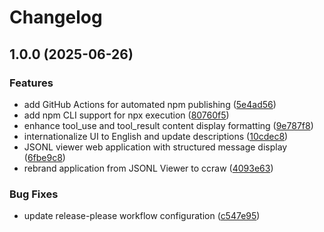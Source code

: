 # Changelog

## 1.0.0 (2025-06-26)


### Features

* add GitHub Actions for automated npm publishing ([5e4ad56](https://github.com/hiragram/ccraw/commit/5e4ad563c76030fcb7aed4042189fea0397778d2))
* add npm CLI support for npx execution ([80760f5](https://github.com/hiragram/ccraw/commit/80760f57eb6c98289edf04e7bca8531866db5d3a))
* enhance tool_use and tool_result content display formatting ([9e787f8](https://github.com/hiragram/ccraw/commit/9e787f85c82c1b09148932896f7d6cc95bca5392))
* internationalize UI to English and update descriptions ([10cdec8](https://github.com/hiragram/ccraw/commit/10cdec846a154dcd4dbde4b3a4526510322b2cbb))
* JSONL viewer web application with structured message display ([6fbe9c8](https://github.com/hiragram/ccraw/commit/6fbe9c8afbada364d22ec7b2e9ebbd562fac84a0))
* rebrand application from JSONL Viewer to ccraw ([4093e63](https://github.com/hiragram/ccraw/commit/4093e63aab450bcba21470d0de39d335ec2d9a4d))


### Bug Fixes

* update release-please workflow configuration ([c547e95](https://github.com/hiragram/ccraw/commit/c547e950ff1dafca64ce750be29c0de912b8ef64))
